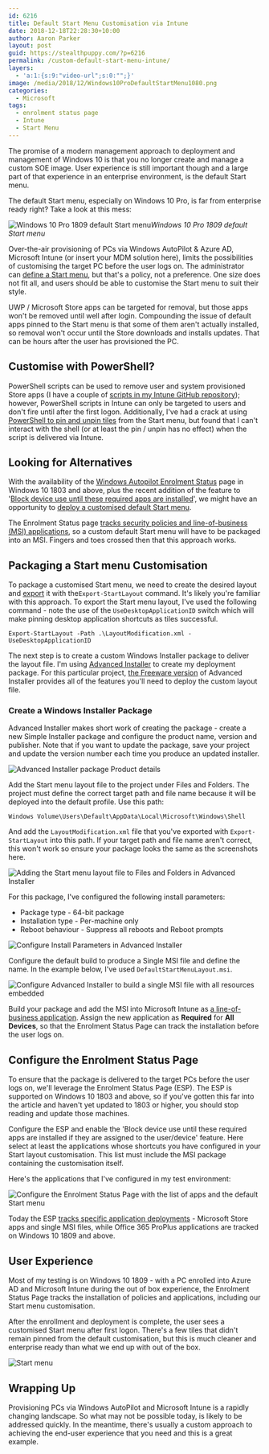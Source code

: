 ```yaml
---
id: 6216
title: Default Start Menu Customisation via Intune
date: 2018-12-18T22:28:30+10:00
author: Aaron Parker
layout: post
guid: https://stealthpuppy.com/?p=6216
permalink: /custom-default-start-menu-intune/
layers:
  - 'a:1:{s:9:"video-url";s:0:"";}'
image: /media/2018/12/Windows10ProDefaultStartMenu1080.png
categories:
  - Microsoft
tags:
  - enrolment status page
  - Intune
  - Start Menu
---
```

The promise of a modern management approach to deployment and management of Windows 10 is that you no longer create and manage a custom SOE image. User experience is still important though and a large part of that experience in an enterprise environment, is the default Start menu.

The default Start menu, especially on Windows 10 Pro, is far from enterprise ready right? Take a look at this mess:

![Windows 10 Pro 1809 default Start menu]({{site.baseurl}}/media/2018/12/StartMenu-1024x717.png)*Windows 10 Pro 1809 default Start menu*

Over-the-air provisioning of PCs via Windows AutoPilot & Azure AD, Microsoft Intune (or insert your MDM solution here), limits the possibilities of customising the target PC before the user logs on. The administrator can [define a Start menu](https://docs.microsoft.com/en-us/windows/configuration/customize-windows-10-start-screens-by-using-mobile-device-management), but that's a policy, not a preference. One size does not fit all, and users should be able to customise the Start menu to suit their style. 

UWP / Microsoft Store apps can be targeted for removal, but those apps won't be removed until well after login. Compounding the issue of default apps pinned to the Start menu is that some of them aren't actually installed, so removal won't occur until the Store downloads and installs updates. That can be hours after the user has provisioned the PC.

## Customise with PowerShell?

PowerShell scripts can be used to remove user and system provisioned Store apps (I have a couple of [scripts in my Intune GitHub repository](https://github.com/aaronparker/Intune/tree/master/Appx-Apps)); however, PowerShell scripts in Intune can only be targeted to users and don't fire until after the first logon. Additionally, I've had a crack at using [PowerShell to pin and unpin tiles](https://github.com/aaronparker/Intune/blob/master/Start-Menu/PinStartMenuTile.ps1) from the Start menu, but found that I can't interact with the shell (or at least the pin / unpin has no effect) when the script is delivered via Intune.

## Looking for Alternatives

With the availability of the [Windows Autopilot Enrolment Status](https://docs.microsoft.com/en-us/windows/deployment/windows-autopilot/enrollment-status) page in Windows 10 1803 and above, plus the recent addition of the feature to '[Block device use until these required apps are installed](https://docs.microsoft.com/en-us/intune/windows-enrollment-status#block-access-to-a-device-until-a-specific-application-is-installed)', we might have an opportunity to [deploy a customised default Start menu](https://docs.microsoft.com/en-us/windows/configuration/customize-and-export-start-layout).

The Enrolment Status page [tracks security policies and line-of-business (MSI) applications](https://docs.microsoft.com/en-us/intune/windows-enrollment-status#enrollment-status-page-tracking-information), so a custom default Start menu will have to be packaged into an MSI. Fingers and toes crossed then that this approach works.

## Packaging a Start menu Customisation

To package a customised Start menu, we need to create the desired layout and [export](https://docs.microsoft.com/en-us/powershell/module/startlayout/export-startlayout?view=win10-ps) it with the`Export-StartLayout` command. It's likely you're familiar with this approach. To export the Start menu layout, I've used the following command - note the use of the `UseDesktopApplicationID` switch which will make pinning desktop application shortcuts as tiles successful.

`Export-StartLayout -Path .\LayoutModification.xml -UseDesktopApplicationID`

The next step is to create a custom Windows Installer package to deliver the layout file. I'm using [Advanced Installer](https://www.advancedinstaller.com/) to create my deployment package. For this particular project, [the Freeware version](https://www.advancedinstaller.com/top-freeware-features.html) of Advanced Installer provides all of the features you'll need to deploy the custom layout file.

### Create a Windows Installer Package

Advanced Installer makes short work of creating the package - create a new Simple Installer package and configure the product name, version and publisher. Note that if you want to update the package, save your project and update the version number each time you produce an updated installer.

![Advanced Installer package Product details]({{site.baseurl}}/media/2018/12/AdvancedInstaller01-ProductDetails.png)

Add the Start menu layout file to the project under Files and Folders. The project must define the correct target path and file name because it will be deployed into the default profile. Use this path:

`Windows Volume\Users\Default\AppData\Local\Microsoft\Windows\Shell`

And add the `LayoutModification.xml` file that you've exported with `Export-StartLayout` into this path. If your target path and file name aren't correct, this won't work so ensure your package looks the same as the screenshots here.

![Adding the Start menu layout file to Files and Folders in Advanced Installer]({{site.baseurl}}/media/2018/12/AdvancedInstaller02-FilesFolders.png)

For this package, I've configured the following install parameters:

  * Package type - 64-bit package
  * Installation type - Per-machine only
  * Reboot behaviour - Suppress all reboots and Reboot prompts

![Configure Install Parameters in Advanced Installer]({{site.baseurl}}/media/2018/12/AdvancedInstaller02a-InstallParameters.png)

Configure the default build to produce a Single MSI file and define the name. In the example below, I've used `DefaultStartMenuLayout.msi`.

![Configure Advanced Installer to build a single MSI file with all resources embedded]({{site.baseurl}}/media/2018/12/AdvancedInstaller03-Builds.png)

Build your package and add the MSI into Microsoft Intune as [a line-of-business application](https://docs.microsoft.com/en-us/intune/lob-apps-windows). Assign the new application as **Required** for **All Devices**, so that the Enrolment Status Page can track the installation before the user logs on.

## Configure the Enrolment Status Page

To ensure that the package is delivered to the target PCs before the user logs on, we'll leverage the Enrolment Status Page (ESP). The ESP is supported on Windows 10 1803 and above, so if you've gotten this far into the article and haven't yet updated to 1803 or higher, you should stop reading and update those machines.

Configure the ESP and enable the 'Block device use until these required apps are installed if they are assigned to the user/device' feature. Here select at least the applications whose shortcuts you have configured in your Start layout customisation. This list must include the MSI package containing the customisation itself.

Here's the applications that I've configured in my test environment:

![Configure the Enrolment Status Page with the list of apps and the default Start menu]({{site.baseurl}}/media/2018/12/EnrollmentStatusPage.png)

Today the ESP [tracks specific application deployments](https://docs.microsoft.com/en-us/windows/deployment/windows-autopilot/enrollment-status) - Microsoft Store apps and single MSI files, while Office 365 ProPlus applications are tracked on Windows 10 1809 and above.

## User Experience

Most of my testing is on Windows 10 1809 - with a PC enrolled into Azure AD and Microsoft Intune during the out of box experience, the Enrolment Status Page tracks the installation of policies and applications, including our Start menu customisation. 

After the enrollment and deployment is complete, the user sees a customised Start menu after first logon. There's a few tiles that didn't remain pinned from the default customisation, but this is much cleaner and enterprise ready than what we end up with out of the box.

![Start menu]({{site.baseurl}}/media/2018/12/UserDeployment-StartMenu.png)

## Wrapping Up

Provisioning PCs via Windows AutoPilot and Microsoft Intune is a rapidly changing landscape. So what may not be possible today, is likely to be addressed quickly. In the meantime, there's usually a custom approach to achieving the end-user experience that you need and this is a great example.
